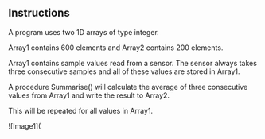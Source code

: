 ## Instructions

A program uses two 1D arrays of type integer.

Array1 contains 600 elements and Array2 contains 200 elements.

Array1 contains sample values read from a sensor. The sensor always takes three consecutive samples and all of these values are stored in Array1.

A procedure Summarise() will calculate the average of three consecutive values from Array1 and write the result to Array2.

This will be repeated for all values in Array1.

![Image1](

